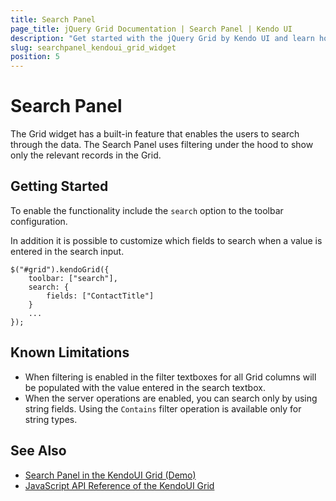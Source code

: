 ```yaml
---
title: Search Panel
page_title: jQuery Grid Documentation | Search Panel | Kendo UI 
description: "Get started with the jQuery Grid by Kendo UI and learn how to enable search panel to search through its data."
slug: searchpanel_kendoui_grid_widget
position: 5
---
```


# Search Panel

The Grid widget has a built-in feature that enables the users to search through the data. The Search Panel uses filtering under the hood to show only the relevant records in the Grid.

## Getting Started

To enable the functionality include the `search` option to the toolbar configuration.

In addition it is possible to customize which fields to search when a value is entered in the search input.

    $("#grid").kendoGrid({
        toolbar: ["search"],
        search: {
            fields: ["ContactTitle"]
        }
        ...
    });

## Known Limitations

* When filtering is enabled in the filter textboxes for all Grid columns will be populated with the value entered in the search textbox.
* When the server operations are enabled, you can search only by using string fields. Using the `Contains` filter operation is available only for string types.

## See Also

* [Search Panel in the KendoUI Grid (Demo)](https://demos.telerik.com/kendo-ui/grid/search-panel)
* [JavaScript API Reference of the KendoUI Grid](/api/javascript/ui/grid)
